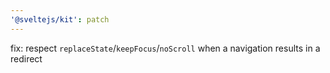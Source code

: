 ```yaml
---
'@sveltejs/kit': patch
---
```


fix: respect `replaceState`/`keepFocus`/`noScroll` when a navigation results in a redirect
